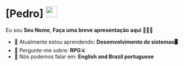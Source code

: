 # [Pedro] <img src="https://i.makeagif.com/media/11-16-2023/ZK2twU.gif" width="30px">

Eu sou <strong>Seu Nome</strong>, <strong>Faça uma breve apresentação aqui</strong> 👨🏻‍💻 

- 🚀 Atualmente estou aprendendo: <strong>Desemvolvimento de sistemas🖥️</strong> 
- 💬 Pergunte-me sobre: <strong>RPG⚔️</strong>
- 📣 Nós podemos falar em: <strong>English and Brazil portuguese</strong>
